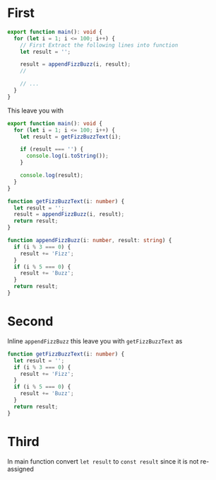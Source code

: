 # First

```ts
export function main(): void {
  for (let i = 1; i <= 100; i++) {
    // First Extract the following lines into function
    let result = '';

    result = appendFizzBuzz(i, result);
    //

    // ...
  }
}
```

This leave you with
```ts
export function main(): void {
  for (let i = 1; i <= 100; i++) {
    let result = getFizzBuzzText(i);

    if (result === '') {
      console.log(i.toString());
    }

    console.log(result);
  }
}

function getFizzBuzzText(i: number) {
  let result = '';
  result = appendFizzBuzz(i, result);
  return result;
}

function appendFizzBuzz(i: number, result: string) {
  if (i % 3 === 0) {
    result += 'Fizz';
  }
  if (i % 5 === 0) {
    result += 'Buzz';
  }
  return result;
}
```

# Second

Inline `appendFizzBuzz` this leave you with `getFizzBuzzText` as

```ts
function getFizzBuzzText(i: number) {
  let result = '';
  if (i % 3 === 0) {
    result += 'Fizz';
  }
  if (i % 5 === 0) {
    result += 'Buzz';
  }
  return result;
}
```

# Third

In main function convert `let result` to `const result` since it is not re-assigned
